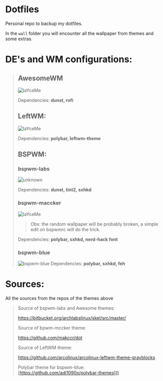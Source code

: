 # Dotfiles

Personal repo to backup my dotfiles.

In the `wall` folder you will encounter all the wallpaper from themes and some extras.

# 

# DE's and WM configurations:

> ## AwesomeWM
> 
> ![laYceMe](https://cdn.discordapp.com/attachments/677257230172684330/917900483321016380/ArchLabs-49-1600x900.png)
> 
> Dependencies: **dunst, rofi**
> 
> ## LeftWM:
> 
> ![laYceMe](https://user-images.githubusercontent.com/91397478/147704459-9d12bd1a-5eb3-477b-9d06-c496d55d6680.png)
> 
> Dependencies: **polybar, leftwm-theme**
> 
> ## BSPWM:
> 
> ### bspwm-labs
> 
> ![unknown](https://user-images.githubusercontent.com/91397478/147704657-eedfb60b-c2cc-47cc-91f4-36220989c434.png)
> 
> Dependencies: **dunst, tint2, sxhkd**
> 
> ### bspwm-maccker
> 
> ![laYceMe](https://cdn.discordapp.com/attachments/677257230172684330/929210177826209852/2022-01-07_23-30.png)
> 
> > Obs: the random wallpaper will be probably broken, a simple edit on bspwmrc will do the trick.
> 
> Dependencies: **polybar, sxhkd, nerd-hack font**
>
>
> ### bspwm-blue
>
> ![bspwm-blue](https://user-images.githubusercontent.com/91397478/158041300-9a78dbf6-31b4-475a-a7ab-a80766b57ecb.png)
> Dependencies: **polybar, sxhkd, feh**
> 
# Sources:

All the sources from the repos of the themes above

> Source of bspwm-labs and Awesome themes:
> 
>  https://bitbucket.org/archlabslinux/skel/src/master/
> 
> Source of bpwm-mccker theme:
> 
>  https://github.com/makccr/dot
> 
> Source of LeftWM theme:
> 
>  https://github.com/arcolinux/arcolinux-leftwm-theme-grayblocks
> 
> Polybar theme for bspwm-blue:
>  [https://github.com/adi1090x/polybar-themes]()
